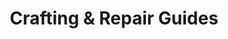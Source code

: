 ---
layout: default
title: Crafting & Repair Guides
nav_order: 9
has_children: true
has_toc: true
description: How to Use the Crafting Systems
---